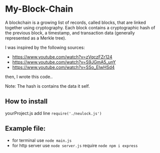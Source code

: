 # My-Block-Chain

A blockchain is a growing list of records, called blocks, that are linked together using cryptography. Each block contains a cryptographic hash of the previous block, a timestamp, and transaction data (generally represented as a Merkle tree).

I was inspired by the following sources:
- https://www.youtube.com/watch?v=zVqczFZr124
- https://www.youtube.com/watch?v=S9JGmA5_unY
- https://www.youtube.com/watch?v=SSo_EIwHSd4

then, I wrote this code..

Note: The hash is contains the data it self.

## How to install
yourProject.js add line
`require('./neulock.js')`

## Example file:
- for terminal use `node main.js`
- for http server use `node server.js` require `node npm i express`
